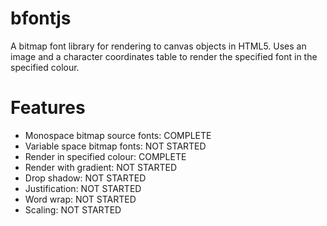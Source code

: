 # bfontjs

A bitmap font library for rendering to canvas objects in HTML5.  Uses an image and a character coordinates table to render the specified font in the specified colour.

# Features

- Monospace bitmap source fonts: COMPLETE
- Variable space bitmap fonts: NOT STARTED
- Render in specified colour: COMPLETE
- Render with gradient: NOT STARTED
- Drop shadow: NOT STARTED
- Justification: NOT STARTED
- Word wrap: NOT STARTED
- Scaling: NOT STARTED

